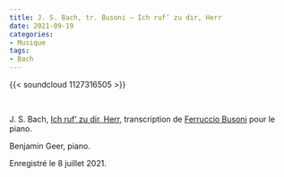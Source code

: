 ```yaml
---
title: J. S. Bach, tr. Busoni – Ich ruf’ zu dir, Herr
date: 2021-09-19
categories:
- Musique
tags:
- Bach
---
```


{{< soundcloud 1127316505 >}}

<br>

J. S. Bach, [Ich ruf’ zu dir,
Herr](https://www.bachvereniging.nl/en/bwv/bwv-639/), transcription de
[Ferruccio Busoni](https://fr.wikipedia.org/wiki/Ferruccio_Busoni)
pour le piano.

Benjamin Geer, piano.

Enregistré le 8 juillet 2021.

